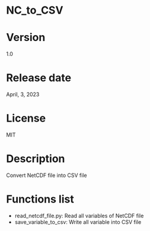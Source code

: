 # NC_to_CSV

# Version

1.0

# Release date

April, 3, 2023

# License

MIT

# Description

Convert NetCDF file into CSV file

# Functions list

- read_netcdf_file.py: Read all variables of NetCDF file
- save_variable_to_csv: Write all variable into CSV file
